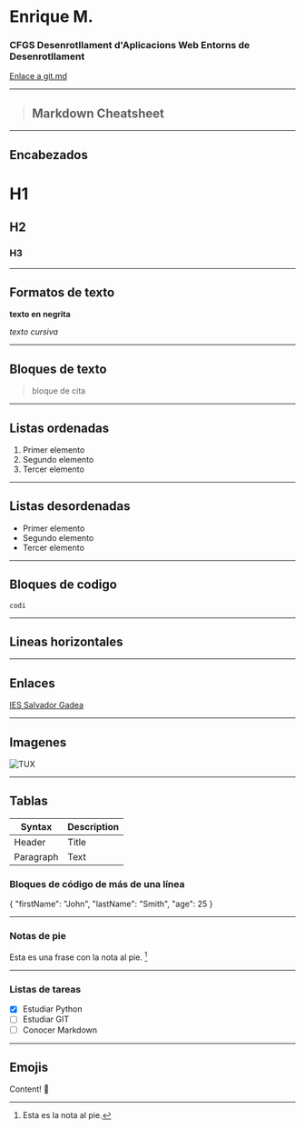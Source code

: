 # Enrique M. 

### CFGS Desenrotllament d'Aplicacions Web Entorns de Desenrotllament

[Enlace a git.md](https://github.com/x3nr1qu3x/x3nr1qu3x/blob/main/git.md)

---

> ## Markdown Cheatsheet

---

## Encabezados
# H1
## H2
### H3

---

## Formatos de texto
**texto en negrita**

*texto cursiva*

---

## Bloques de texto
> bloque de cita

---

## Listas ordenadas
1. Primer elemento
2. Segundo elemento
3. Tercer elemento

---

## Listas desordenadas
- Primer elemento
- Segundo elemento
- Tercer elemento

---

## Bloques de codigo

`codi`

---

## Lineas horizontales

---

## Enlaces
[IES Salvador Gadea](https://iesgadea.es)

---

## Imagenes
![TUX](https://www.markdownguide.org/assets/images/tux.png)

---

## Tablas

| Syntax    | Description |
|-----------|-------------|
| Header    | Title       |
| Paragraph | Text        |

### Bloques de código de más de una línea
{
"firstName": "John",
"lastName": "Smith",
"age": 25
}

---

### Notas de pie

Esta es una frase con la nota al pie. [^1]

[^1]: Esta es la nota al pie.

---

### Listas de tareas
- [x] Estudiar Python
- [ ] Estudiar GIT
- [ ] Conocer Markdown

--- 

## Emojis

Content! :rocket: